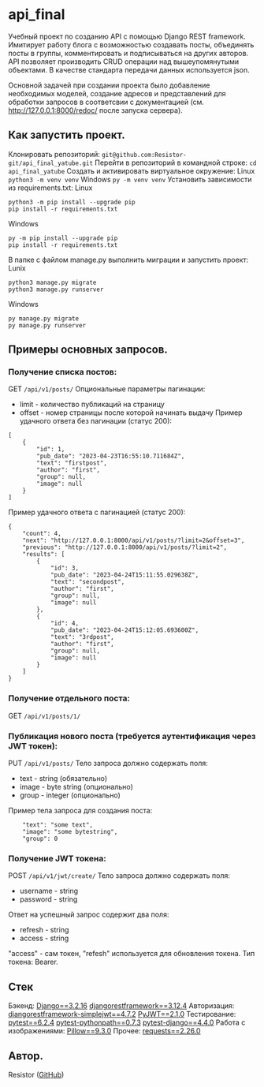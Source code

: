 # api_final
Учебный проект по созданию API с помощью Django REST framework.
Имитирует работу блога с возможностью создавать посты, объединять посты в
группы, комментировать и подписываться на других авторов.
API позволяет производить CRUD операции над вышеупомянутыми объектами.
В качестве стандарта передачи данных используется json.

Основной задачей при создании проекта было добавление необходимых моделей,
создание адресов и представлений для обработки запросов в соответсвии с
документацией (см. http://127.0.0.1:8000/redoc/ после запуска сервера).

## Как запустить проект.
Клонировать репозиторий:
`git@github.com:Resistor-git/api_final_yatube.git`
Перейти в репозиторий в командной строке:
`cd api_final_yatube`
Создать и активировать виртуальное окружение:
Linux `python3 -m venv venv`
Windows `py -m venv venv`
Установить зависимости из requirements.txt:
Linux
```
python3 -m pip install --upgrade pip
pip install -r requirements.txt
```
Windows
```
py -m pip install --upgrade pip
pip install -r requirements.txt
```

В папке с файлом manage.py выполнить миграции и запустить проект:
Lunix
```
python3 manage.py migrate
python3 manage.py runserver
```
Windows
```
py manage.py migrate
py manage.py runserver
```
## Примеры основных запросов.
### Получение списка постов:
GET `/api/v1/posts/`
Опциональные параметры пагинации:
* limit - количество публикаций на страницу
* offset - номер страницы после которой начинать выдачу
Пример удачного ответа без пагинации (статус 200):
```
[
    {
        "id": 1,
        "pub_date": "2023-04-23T16:55:10.711684Z",
        "text": "firstpost",
        "author": "first",
        "group": null,
        "image": null
    }
]
```
Пример удачного ответа с пагинацией (статус 200):
```
{
    "count": 4,
    "next": "http://127.0.0.1:8000/api/v1/posts/?limit=2&offset=3",
    "previous": "http://127.0.0.1:8000/api/v1/posts/?limit=2",
    "results": [
        {
            "id": 3,
            "pub_date": "2023-04-24T15:11:55.029638Z",
            "text": "secondpost",
            "author": "first",
            "group": null,
            "image": null
        },
        {
            "id": 4,
            "pub_date": "2023-04-24T15:12:05.693600Z",
            "text": "3rdpost",
            "author": "first",
            "group": null,
            "image": null
        }
    ]
}
```
### Получение отдельного поста:
GET `/api/v1/posts/1/`
### Публикация нового поста (требуется аутентификация через JWT токен):
PUT `/api/v1/posts/`
Тело запроса должно содержать поля:
* text - string (обязательно)
* image - byte string (опционально)
* group - integer (опционально)

Пример тела запроса для создания поста:
```
    "text": "some text",
    "image": "some bytestring",
    "group": 0
```
### Получение JWT токена:
POST `/api/v1/jwt/create/`
Тело запроса должно содержать поля:
* username - string
* password - string

Ответ на успешный запрос содержит два поля:
* refresh - string 
* access - string

"access" - сам токен, "refesh" используется для обновления токена.
Тип токена: Bearer.

## Стек
Бэкенд:
[Django==3.2.16](https://docs.djangoproject.com/en/3.2/)
[djangorestframework==3.12.4](https://www.django-rest-framework.org/)
Авторизация:
[djangorestframework-simplejwt==4.7.2](https://django-rest-framework-simplejwt.readthedocs.io/en/latest/index.html)
[PyJWT==2.1.0](https://pyjwt.readthedocs.io/en/stable/)
Тестирование:
[pytest==6.2.4](https://docs.pytest.org/en/6.2.x/)
[pytest-pythonpath==0.7.3](https://pypi.org/project/pytest-pythonpath/)
[pytest-django==4.4.0](https://pytest-django.readthedocs.io/en/latest/)
Работа с изображениями:
[Pillow==9.3.0](https://pillow.readthedocs.io/en/stable/)
Прочее:
[requests==2.26.0](https://pypi.org/project/requests/2.26.0/)

## Автор.
Resistor ([GitHub](https://github.com/Resistor-git/))